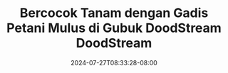 --- 
title: "Bercocok Tanam dengan Gadis Petani Mulus di Gubuk  DoodStream  DoodStream"
description: "download bokeh Bercocok Tanam dengan Gadis Petani Mulus di Gubuk  DoodStream  DoodStream premium   baru"
date: 2024-07-27T08:33:28-08:00
file_code: "ystxjsotyxno"
draft: false
cover: "zwlgoms99bm5h9kv.jpg"
tags: ["Bercocok", "Tanam", "dengan", "Gadis", "Petani", "Mulus", "Gubuk", "DoodStream", "DoodStream", "bokep-indo", "bokep-viral", "bokep-ig"]
length: 550
fld_id: "1398452"
foldername: "ABG mulus full"
categories: ["ABG mulus full"]
views: 122
---